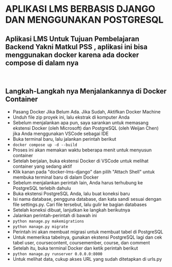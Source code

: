 <h1>APLIKASI LMS BERBASIS DJANGO DAN MENGGUNAKAN POSTGRESQL</h1>
<h2>Aplikasi LMS Untuk Tujuan Pembelajaran Backend Yakni Matkul PSS , aplikasi ini bisa menggunakan docker karena ada docker compose di dalam nya</h2>
<br>
<h2>Langkah-Langkah nya Menjalankannya di Docker Container</h2>
<ul>
  <li>Pasang Docker Jika Belum Ada. Jika Sudah, Aktifkan Docker Machine</li>
  <li>Unduh file zip proyek ini, lalu ekstrak di komputer Anda</li>
  <li>Sebelum menjalankan apa pun, saya sarankan untuk memasang ekstensi Docker (oleh Microsoft) dan PostgreSQL (oleh Weijan Chen) jika Anda menggunakan VSCode sebagai IDE</li>
  <li>Buka terminal baru, lalu jalankan perintah berikut</li>
  <li><code>docker compose up -d --build</code></li>
  <li>Proses ini akan memakan waktu beberapa menit untuk menyusun container</li>
  <li>Setelah berjalan, buka ekstensi Docker di VSCode untuk melihat container yang sedang aktif</li>
  <li>Klik kanan pada "docker-lms-django" dan pilih "Attach Shell" untuk membuka terminal baru di dalam Docker</li>
  <li>Sebelum menjalankan perintah lain, Anda harus terhubung ke PostgreSQL terlebih dahulu</li>
  <li>Buka ekstensi PostgreSQL Anda, lalu buat koneksi baru</li>
  <li>Isi nama database, pengguna database, dan kata sandi sesuai dengan file settings.py. Cari file tersebut, lalu gulir ke bagian databases</li>
  <li>Setelah koneksi dibuat, lanjutkan ke langkah berikutnya</li>
  <li>Jalankan perintah-perintah di bawah ini</li>
  <li><code>python manage.py makemigrations</code></li>
  <li><code>python manage.py migrate</code></li>
  <li>Perintah ini akan membuat migrasi untuk membuat tabel di PostgreSQL</li>
  <li>Untuk memeriksa tabelnya, gunakan ekstensi PostgreSQL lagi dan cek tabel user, coursecontent, coursemember, course, dan comment</li>
  <li>Setelah itu, buka terminal Docker dan ketik perintah berikut</li>
  <li><code>python manage.py runserver 0.0.0.0:8000</code></li>
  <li>Untuk melihat data, cukup akses URL yang sudah ditetapkan di urls.py</li>
</ul>
